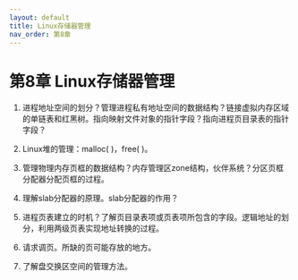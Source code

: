 ```yaml
---
layout: default
title: Linux存储器管理
nav_order: 第8章
---
```


# 第8章 Linux存储器管理


1. 进程地址空间的划分？管理进程私有地址空间的数据结构？链接虚拟内存区域的单链表和红黑树。指向映射文件对象的指针字段？指向进程页目录表的指针字段？




2. Linux堆的管理：malloc( )，free( )。




3. 管理物理内存页框的数据结构？内存管理区zone结构，伙伴系统？分区页框分配器分配页框的过程。




4. 理解slab分配器的原理。slab分配器的作用？




5. 进程页表建立的时机？了解页目录表项或页表项所包含的字段。逻辑地址的划分，利用两级页表实现地址转换的过程。




6. 请求调页。所缺的页可能存放的地方。 




7. 了解盘交换区空间的管理方法。